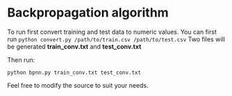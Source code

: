 Backpropagation algorithm
=========================

To run first convert training and test data to numeric values.
You can first run `python convert.py /path/to/train.csv /path/to/test.csv`
Two files will be generated **train_conv.txt** and **test_conv.txt**

Then run:

`python bpnn.py train_conv.txt test_conv.txt`

Feel free to modify the source to suit your needs.